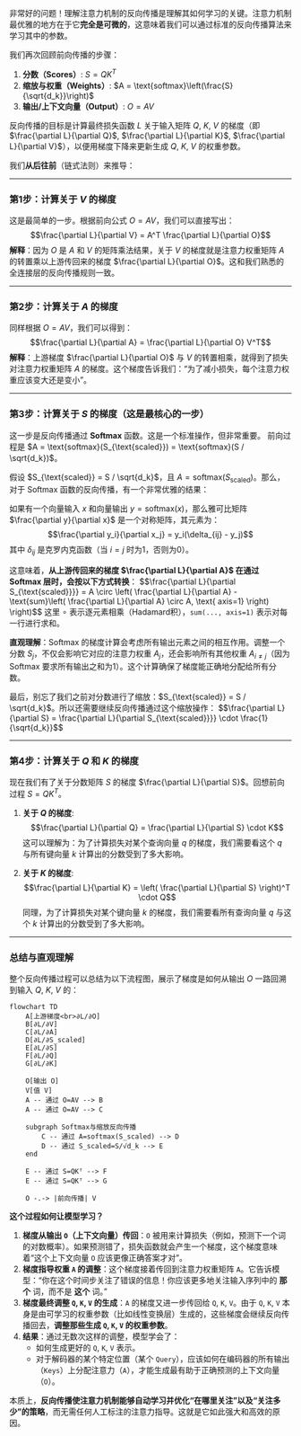 非常好的问题！理解注意力机制的反向传播是理解其如何学习的关键。注意力机制最优雅的地方在于它**完全是可微的**，这意味着我们可以通过标准的反向传播算法来学习其中的参数。

我们再次回顾前向传播的步骤：
1.  **分数（Scores）**: $S = QK^T$
2.  **缩放与权重（Weights）**: $A = \text{softmax}\left(\frac{S}{\sqrt{d_k}}\right)$
3.  **输出/上下文向量（Output）**: $O = AV$

反向传播的目标是计算最终损失函数 $L$ 关于输入矩阵 $Q$, $K$, $V$ 的梯度（即 $\frac{\partial L}{\partial Q}$, $\frac{\partial L}{\partial K}$, $\frac{\partial L}{\partial V}$），以便用梯度下降来更新生成 $Q$, $K$, $V$ 的权重参数。

我们**从后往前**（链式法则）来推导：

---

### 第1步：计算关于 $V$ 的梯度

这是最简单的一步。根据前向公式 $O = AV$，我们可以直接写出：
$$\frac{\partial L}{\partial V} = A^T \frac{\partial L}{\partial O}$$
**解释**：因为 $O$ 是 $A$ 和 $V$ 的矩阵乘法结果，关于 $V$ 的梯度就是注意力权重矩阵 $A$ 的转置乘以上游传回来的梯度 $\frac{\partial L}{\partial O}$。这和我们熟悉的全连接层的反向传播规则一致。

---

### 第2步：计算关于 $A$ 的梯度

同样根据 $O = AV$，我们可以得到：
$$\frac{\partial L}{\partial A} = \frac{\partial L}{\partial O} V^T$$
**解释**：上游梯度 $\frac{\partial L}{\partial O}$ 与 $V$ 的转置相乘，就得到了损失对注意力权重矩阵 $A$ 的梯度。这个梯度告诉我们：“为了减小损失，每个注意力权重应该变大还是变小”。

---

### 第3步：计算关于 $S$ 的梯度（这是最核心的一步）

这一步是反向传播通过 **Softmax** 函数。这是一个标准操作，但非常重要。
前向过程是 $A = \text{softmax}(S_{\text{scaled}}) = \text{softmax}(S / \sqrt{d_k})$。

假设 $S_{\text{scaled}} = S / \sqrt{d_k}$，且 $A = \text{softmax}(S_{\text{scaled}})$。那么，对于 Softmax 函数的反向传播，有一个非常优雅的结果：

如果有一个向量输入 $x$ 和向量输出 $y = \text{softmax}(x)$，那么雅可比矩阵 $\frac{\partial y}{\partial x}$ 是一个对称矩阵，其元素为：
$$\frac{\partial y_i}{\partial x_j} = y_i(\delta_{ij} - y_j)$$
其中 $\delta_{ij}$ 是克罗内克函数（当 $i = j$ 时为1，否则为0）。

这意味着，**从上游传回来的梯度 $\frac{\partial L}{\partial A}$ 在通过 Softmax 层时，会按以下方式转换**：
$$\frac{\partial L}{\partial S_{\text{scaled}}}} = A \circ \left( \frac{\partial L}{\partial A} - \text{sum}\left( \frac{\partial L}{\partial A} \circ A, \text{ axis=1} \right) \right)$$
这里 $\circ$ 表示逐元素相乘（Hadamard积），`sum(..., axis=1)` 表示对每一行进行求和。

**直观理解**：Softmax 的梯度计算会考虑所有输出元素之间的相互作用。调整一个分数 $S_j$，不仅会影响它对应的注意力权重 $A_j$，还会影响所有其他权重 $A_{i \neq j}$（因为 Softmax 要求所有输出之和为1）。这个计算确保了梯度能正确地分配给所有分数。

最后，别忘了我们之前对分数进行了缩放：$S_{\text{scaled}} = S / \sqrt{d_k}$。所以还需要继续反向传播通过这个缩放操作：
$$\frac{\partial L}{\partial S} = \frac{\partial L}{\partial S_{\text{scaled}}}} \cdot \frac{1}{\sqrt{d_k}}$$

---

### 第4步：计算关于 $Q$ 和 $K$ 的梯度

现在我们有了关于分数矩阵 $S$ 的梯度 $\frac{\partial L}{\partial S}$。回想前向过程 $S = QK^T$。

1.  **关于 $Q$ 的梯度**:
    $$\frac{\partial L}{\partial Q} = \frac{\partial L}{\partial S} \cdot K$$
    这可以理解为：为了计算损失对某个查询向量 $q$ 的梯度，我们需要看这个 $q$ 与所有键向量 $k$ 计算出的分数受到了多大影响。

2.  **关于 $K$ 的梯度**:
    $$\frac{\partial L}{\partial K} = \left( \frac{\partial L}{\partial S} \right)^T \cdot Q$$
    同理，为了计算损失对某个键向量 $k$ 的梯度，我们需要看所有查询向量 $q$ 与这个 $k$ 计算出的分数受到了多大影响。

---

### 总结与直观理解

整个反向传播过程可以总结为以下流程图，展示了梯度是如何从输出 $O$ 一路回溯到输入 $Q$, $K$, $V$ 的：

```mermaid
flowchart TD
    A[上游梯度<br>∂L/∂O]
    B[∂L/∂V]
    C[∂L/∂A]
    D[∂L/∂S_scaled]
    E[∂L/∂S]
    F[∂L/∂Q]
    G[∂L/∂K]

    O[输出 O]
    V[值 V]
    A -- 通过 O=AV --> B
    A -- 通过 O=AV --> C

    subgraph Softmax与缩放反向传播
        C -- 通过 A=softmax(S_scaled) --> D
        D -- 通过 S_scaled=S/√d_k --> E
    end

    E -- 通过 S=QKᵀ --> F
    E -- 通过 S=QKᵀ --> G

    O -.-> |前向传播| V
```

**这个过程如何让模型学习？**

1.  **梯度从输出 `O`（上下文向量）传回**：`O` 被用来计算损失（例如，预测下一个词的对数概率）。如果预测错了，损失函数就会产生一个梯度，这个梯度意味着“这个上下文向量 `O` 应该更像正确答案才对”。
2.  **梯度指导权重 `A` 的调整**：这个梯度接着传回到注意力权重矩阵 `A`。它告诉模型：“你在这个时间步关注了错误的信息！你应该更多地关注输入序列中的 **那个** 词，而不是 **这个** 词。”
3.  **梯度最终调整 `Q`, `K`, `V` 的生成**：`A` 的梯度又进一步传回给 `Q`, `K`, `V`。由于 `Q`, `K`, `V` 本身是由可学习的权重参数（比如线性变换层）生成的，这些梯度会继续反向传播回去，**调整那些生成 `Q`, `K`, `V` 的权重参数**。
4.  **结果**：通过无数次这样的调整，模型学会了：
    *   如何生成更好的 `Q`, `K`, `V` 表示。
    *   对于解码器的某个特定位置（某个 `Query`），应该如何在编码器的所有输出（`Keys`）上分配注意力（`A`），才能生成最有助于正确预测的上下文向量（`O`）。

本质上，**反向传播使注意力机制能够自动学习并优化“在哪里关注”以及“关注多少”的策略**，而无需任何人工标注的注意力指导。这就是它如此强大和高效的原因。